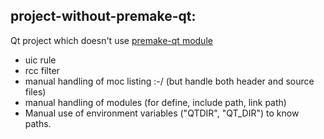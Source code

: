 ## project-without-premake-qt:

Qt project which doesn't use [premake-qt module](https://github.com/dcourtois/premake-qt)

- uic rule
- rcc filter
- manual handling of moc listing :-/ (but handle both header and source files)
- manual handling of modules (for define, include path, link path)
- Manual use of environment variables ("QTDIR", "QT_DIR") to know paths.
